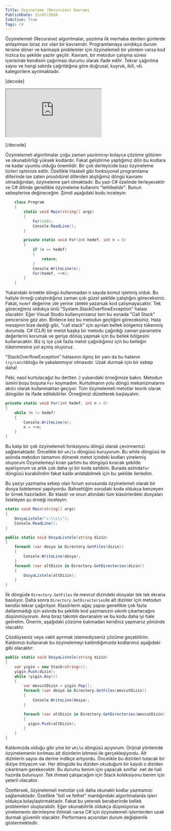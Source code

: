 ```yaml
---
Title: Özyineleme (Recursion) Kavramı
PublishDate: 25/07/2018
IsActive: True
Tags: C#
---
```


Özyinelemeli (Recursive) algoritmalar, yazılıma ilk merhaba denilen günlerde anlaşılması biraz zor olan bir kavramdır. Programlamaya ısındıkça durum tersine döner ve karmaşık problemler için özyinelemeli bir yöntem varsa kod hızlıca bu şekilde yazılır geçilir. Kavram, bir metodun çalışma süresi içerisinde kendisini çağırması durumu olarak ifade edilir. Tekrar çağırılma sayısı ve hangi satırda çağrıldığına göre doğrusal, kuyruk, ikili, vb. kategorilere ayrılmaktadır.  

[decode]
   <iframe src="https://www.w3schools.com">
  <p>Your browser does not support iframessssssssssssssssssss.</p>
</iframe>

[/decode]

Özyinelemeli algoritmalar çoğu zaman yazılımcıyı kolayca çözüme götüren ve okunabilirliği yüksek kodlardır. Fakat geliştirme yaptığımız dilin bu kodlara ne kadar uyumlu olduğu önemlidir. Bir çok derleyicide bazı özyineleme türleri optimize edilir. Özellikle Haskell gibi fonksiyonel programlama dillerinde ise zaten prosödürel dillerden alıştığımız döngü kavramı olmadığından, özyineleme şart olmaktadır. Bu yazı C# özelinde ilerleyecektir ve C# dilinde genellikle özyineleme kullanımı "tehlikelidir". Bunun sebeplerine değineceğim .Şimdi aşağıdaki kodu inceleyin:

```csharp
    class Program
    {
        static void Main(string[] args)
        {
            For(100);
            Console.ReadLine();
        }

        private static void For(int hedef, int n = 0)
        {
            if (n == hedef)
            {
                return;
            }
            Console.WriteLine(n);
            For(hedef, ++n);
        }
    }
```
Yukarıdaki örnekte döngü kullanmadan n sayıda komut işletmiş olduk. Bu haliyle örneği çalıştırdığınız zaman çok güzel şekilde çalıştığını göreceksiniz. Fakat, `hedef` değerine `100` yerine `100000` yazarsak kod çalışmayacaktır. Tek göreceğimiz oldukça ünlü "System.StackOverflowException" hatası olacaktır. Eğer Visual Studio kullanıyorsanız tam bu esnada "Call Stack" pencersine göz atın. Binlerce kez bu metodun geçtiğini göreceksiniz. Hata mesajının bize dediği gibi, "call stack" için ayrılan bellek bölgemiz tükenmiş durumda. C# (CLR) bir metot başka bir metodu çağırdığı zaman parametre değerlerini korumak ve geriye dönüş yapmak için bu bellek bölgesini kullanacaktır. Biz iç içe çok fazla metot çağırdığımız için bu belleğin tükenmesine yol açmış oluyoruz. 

"StackOverflowException" hatasının ilginç bir yanı da bu hatanın `try/catch`bloğu ile yakalanmıyor olmasıdır. Uzak durmak için bir sebep daha!

Peki, nasıl kurtulacağız bu dertten :) yukarıdaki örneğimize bakın. Metodun ismini boşu boşuna `For` koymadım. Kurtulmanın yolu döngü mekanizmalarını akılcı olarak kullanmaktan geçiyor. Tüm özyinelemeli metotlar teorik olarak döngüler ile ifade edilebilirler. Örneğimizi düzelterek başlayalım:

```csharp
private static void For(int hedef, int n = 0)
{
    while (n != hedef)
    {
        Console.WriteLine(n);
        n = ++n;
    }
}
```
Bu kalıp bir çok özyinelemeli fonksiyonu döngü olarak çevirmemizi sağlamaktadır.  Öncelikle bir `while` döngüsü kuruyorum. Bu while döngüsü ile aslında metodun tamamını dönerek metot içindeki kodları yinelemiş oluyorum  Özyinelemeyi kıran şartımı bu döngüyü kıracak şekilde ayarlıyorum ve artık çok daha iyi bir koda sahibim. Burada aslında`for` döngüsü kurabilirdim fakat kalıbı anlatabilmek için bu şekilde ilerledim.

Bu yazıyı yazmama sebep olan forum sorusunda özyinelemeli olarak bir dosya listelemesi yapılıyordu. Bahsettiğim sorudaki koda oldukça benzeyen br örnek hazırladım. Bir klasör ve onun altındaki tüm klasörlerdeki dosyaları listeleyen şu örneği inceleyin:

```csharp
static void Main(string[] args)
{
    DosyaListele("c:\\c\\");
    Console.ReadLine();
}

public static void DosyaListele(string dizin)
{
    foreach (var dosya in Directory.GetFiles(dizin))
    {
        Console.WriteLine(dosya);
    }
    foreach (var altDizin in Directory.GetDirectories(dizin))
    {
        DosyaListele(altDizin);
    }
}

```

İlk döngüde `Directory.GetFiles` ile mevcut dizindeki dosyalar tek tek ekrana basılıyor. Daha sonra `Directory.GetDirectories`ile alt dizinler için metodun kendisi tekrar çağırılıyor.  Klasörlerin ağaç yapısı genellikle çok fazla dallanmadığı için aslında bu şekilde kod yazmanızın sıkıntı çıkartacağını düşünmüyorum. Ama biraz takıntılı davranalım ve bu kodu daha iyi hale getirelim. Önerim, aşağıdaki çözüme bakmadan kendiniz yapmanız yönünde olacaktır.

Çözdüyseniz veya vakit ayırmak istemediyseniz çözüme geçebilirim. Kalıbımızı kullanarak bu özyinelemeyi kaldırdığımızda kodlarımız aşağıdaki gibi olacaktır:

```csharp
public static void DosyaListele(string dizin)
{
    var yigin = new Stack<string>();
    yigin.Push(dizin);
    while (yigin.Any())
    {
        var mevcutDizin = yigin.Pop();
        foreach (var dosya in Directory.GetFiles(mevcutDizin))
        {
            Console.WriteLine(dosya);
        }

        foreach (var altDizin in Directory.GetDirectories(mevcutDizin))
        {
          yigin.Push(altDizin);
        }
    }
}
```
Kalıbımızda olduğu gibi yine bir `while` döngüsü açıyorum. Orijinal yöntemde özyinelemenin kırılması alt dizinlerin bitmesi ile gerçekleşiyordu. Alt dizinlerin sayısı da derine indikçe artıyordu. Öncelikle bu dizinleri tutacak bir diziye ihtiyacım var. Her döngüde bu diziden okuduğum bir kayıdı o diziden çıkartmam gerekecektir. Bu durumu benim için yapacak sınıflar .net de hali hazırda bulunuyor. Tek thread çalışacağım için Stack koleksiyonu benim için yeterli olacaktır. 

Özetlersek, özyinelemeli metotlar çok daha okunaklı kodlar yazmamızı sağlamaktadır. Özellikle "böl ve fethet" mantığındaki algoritmalarda işleri oldukça kolaylaştırmaktadır. Fakat bu yetenek beraberinde bellek problemleri oluşturabilir. Eğer okunabilirlik oldukça düşmüyorsa ve yinelemenin derinleşme ihtimali varsa C# için özyinelemeli işlemlerden uzak durmak güvenilir olacaktır. Performans açısından durum değişkenlik göstermektedir.
